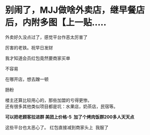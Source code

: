 # 别闹了，MJJ做啥外卖店，继早餐店后，内附多图【上一贴.....


外卖好久没点过了，感觉平台作恶太厉害了

厉害的老铁。祝早日发财

我才知道会员红包竟然要商家买单

不容易

在哪开店，想去蹭一顿

肠粉

楼主还算比较用心的，那些加盟的亏得更惨。<br />
还有很多其他类似项目都是坑：水果店，奶茶店，民宿等。<br />


<strong>可以把老顾客拉进群 美团上价格-5&nbsp;&nbsp;加了个烤肉饭群200多人天天点</strong>

这些平台也太恶心了。 红包直接减到商家头上&nbsp;&nbsp;我服了
